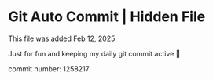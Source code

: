 # Git Auto Commit | Hidden File

This file was added Feb 12, 2025

Just for fun and keeping my daily git commit active 🤪

commit number: 1258217
